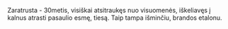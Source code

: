 Zaratrusta - 30metis, visiškai atsitraukęs nuo visuomenės, iškeliavęs į kalnus atrasti pasaulio esmę, tiesą. Taip tampa išminčiu, brandos etalonu.